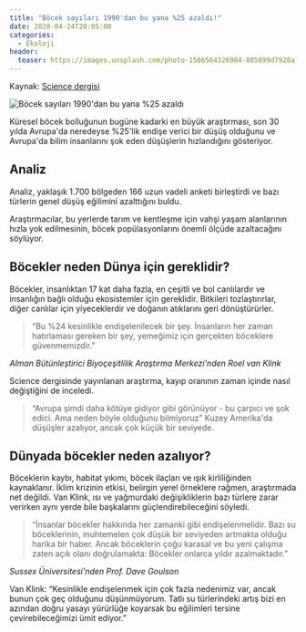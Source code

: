 ```yaml
---
title: "Böcek sayıları 1990'dan bu yana %25 azaldı!"
date: 2020-04-24T20:05:00
categories:
  - Ekoloji
header:
  teaser: https://images.unsplash.com/photo-1566564326984-885899d7928a?ixlib=rb-1.2.1&ixid=eyJhcHBfaWQiOjEyMDd9&auto=format&fit=crop&w=1350&q=80
---
```

Kaynak: [Science dergisi](https://science.sciencemag.org/cgi/doi/10.1126/science.aax9931)

![Böcek sayıları 1990'dan bu yana %25 azaldı](https://images.unsplash.com/photo-1566564326984-885899d7928a?ixlib=rb-1.2.1&ixid=eyJhcHBfaWQiOjEyMDd9&auto=format&fit=crop&w=1350&q=80)

Küresel böcek bolluğunun bugüne kadarki en büyük araştırması, son 30 yılda Avrupa'da neredeyse %25'lik endişe verici bir düşüş olduğunu ve Avrupa'da bilim insanlarını şok eden düşüşlerin hızlandığını gösteriyor.

Analiz
-
Analiz, yaklaşık 1.700 bölgeden 166 uzun vadeli anketi birleştirdi ve bazı türlerin genel düşüş eğilimini azalttığını buldu.

Araştırmacılar, bu yerlerde tarım ve kentleşme için vahşi yaşam alanlarının hızla yok edilmesinin, böcek popülasyonlarını önemli ölçüde azaltacağını söylüyor.

Böcekler neden Dünya için gereklidir?
-
Böcekler, insanlıktan 17 kat daha fazla, en çeşitli ve bol canlılardır ve insanlığın bağlı olduğu ekosistemler için gereklidir. Bitkileri tozlaştırırlar, diğer canlılar için yiyeceklerdir ve doğanın atıklarını geri dönüştürürler.

> “Bu %24 kesinlikle endişelenilecek bir şey. İnsanların her zaman hatırlaması gereken bir şey, yemeğimiz için gerçekten böceklere güvenmemizdir.”

<cite>Alman Bütünleştirici Biyoçeşitlilik Araştırma Merkezi'nden Roel van Klink</cite>

Science dergisinde yayınlanan araştırma, kayıp oranının zaman içinde nasıl değiştiğini de inceledi.

> “Avrupa şimdi daha kötüye gidiyor gibi görünüyor - bu çarpıcı ve şok edici. Ama neden böyle olduğunu bilmiyoruz” Kuzey Amerika'da düşüşler azalıyor, ancak çok küçük bir seviyede.


Dünyada böcekler neden azalıyor?
-
Böceklerin kaybı, habitat yıkımı, böcek ilaçları ve ışık kirliliğinden kaynaklanır. İklim krizinin etkisi, belirgin yerel örneklere rağmen, araştırmada net değildi. Van Klink, ısı ve yağmurdaki değişikliklerin bazı türlere zarar verirken aynı yerde bile başkalarını güçlendirebileceğini söyledi.

> “İnsanlar böcekler hakkında her zamanki gibi endişelenmelidir. Bazı su böceklerinin, muhtemelen çok düşük bir seviyeden artmakta olduğu harika bir haber. Ancak böceklerin çoğu karasal ve bu yeni çalışma zaten açık olanı doğrulamakta: Böcekler onlarca yıldır azalmaktadır.”

<cite>Sussex Üniversitesi'nden Prof. Dave Goulson</cite>

Van Klink: “Kesinlikle endişelenmek için çok fazla nedenimiz var, ancak bunun çok geç olduğunu düşünmüyorum. Tatlı su türlerindeki artış bizi en azından doğru yasayı yürürlüğe koyarsak bu eğilimleri tersine çevirebileceğimizi ümit ediyor.”
